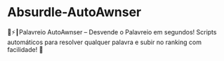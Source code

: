 # Absurdle-AutoAwnser
🧠⚡┃Palavreio AutoAwnser – Desvende o Palavreio em segundos! Scripts automáticos para resolver qualquer palavra e subir no ranking com facilidade! 🚀
